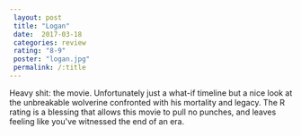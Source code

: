 ```yaml
---
 layout: post
 title: "Logan"
 date:  2017-03-18
 categories: review 
 rating: "8-9"
 poster: "logan.jpg"
 permalink: /:title
---
```



Heavy shit: the movie. Unfortunately just a what-if timeline but a nice look at the unbreakable wolverine confronted with his mortality and legacy. The R rating is a blessing that allows this movie to pull no punches, and leaves feeling like you've witnessed the end of an era.